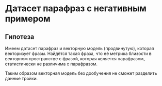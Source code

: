 # Датасет парафраз с негативным примером

## Гипотеза

Имеем датасет парафраз и векторную модель (продвинутую), которая векторизует фразы. Найдётся такая фраза, что её метрика
близости в векторном пространстве с фразой, которая является парафразом, статистически не различима с парафразом.

Таким образом векторная модель без дообучения не сможет разделить данные тройки.